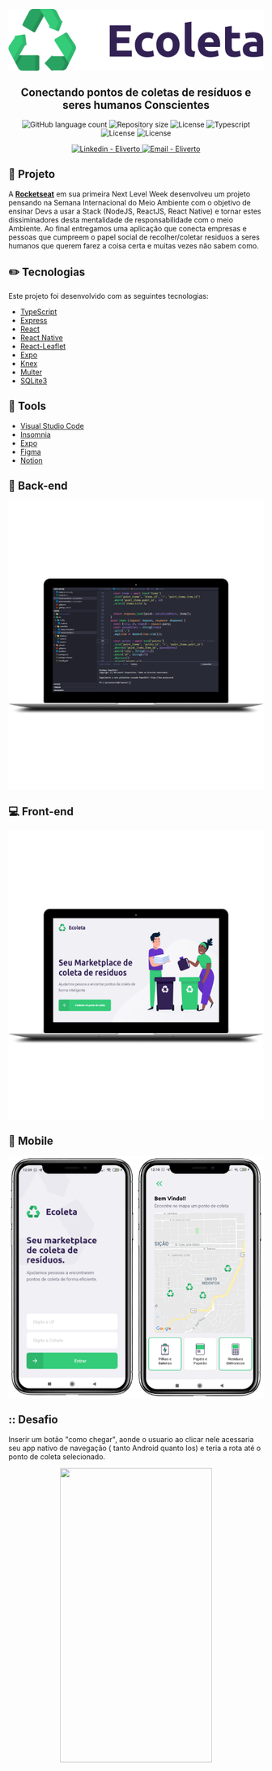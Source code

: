 <p align="center">
<img src="https://github.com/schontz0310/nlw01/blob/master/readme/logo.png" align="center">
</p>
<h2 align="center">
Conectando pontos de coletas de resíduos e seres humanos Conscientes
</h2>
<p align="center">
  <img alt="GitHub language count" src="https://img.shields.io/github/languages/count/schontz0310/nlw01?style=plastic">

  <img alt="Repository size" src="https://img.shields.io/github/repo-size/schontz0310/nlw01">

  <img alt="License" src="https://img.shields.io/github/license/schontz0310/nlw01">
  
  <img alt="Typescript" src="https://badges.frapsoft.com/typescript/code/typescript.png?v=101">
  
  <img alt="License" src="https://img.shields.io/badge/web-react-blue">
  
  <img alt="License" src="https://img.shields.io/badge/mobile-react%20native-blueviolet">
    
</p>

<p align="center">

  <a href="https://www.linkedin.com/in/eliverto-schontz-moraes/" target="_blank" >
    <img alt="Linkedin - Eliverto" src="https://img.shields.io/badge/Linkedin--%23F8952D?style=social&logo=linkedin">
  </a>
  
  <a href="mailto:schontz0310@gmail.com" target="_blank" >
    <img alt="Email - Eliverto" src="https://img.shields.io/badge/Email--%23F8952D?style=social&logo=gmail">
  </a>
  
  
  ## :file_folder: Projeto
  
A  **[Rocketseat][rocketseat_site]** em sua primeira Next Level Week desenvolveu um projeto pensando na Semana Internacional do Meio Ambiente com o objetivo de ensinar Devs a usar a Stack (NodeJS, ReactJS, React Native) e tornar estes dissiminadores desta mentalidade de responsabilidade com o meio Ambiente. Ao final entregamos uma aplicação que conecta empresas e pessoas que cumpreem o papel social de recolher/coletar residuos a seres humanos que querem farez a coisa certa e muitas vezes não sabem como.
  
## :pencil2:  Tecnologias
  
 Este projeto foi desenvolvido com as seguintes tecnologias:

- [TypeScript](https://github.com/Microsoft/TypeScript)
- [Express](https://github.com/expressjs/express)
- [React](https://github.com/facebook/react)
- [React Native](https://github.com/facebook/react-native)
- [React-Leaflet](https://github.com/PaulLeCam/react-leaflet)
- [Expo](https://github.com/expo/expo)
- [Knex](http://knexjs.org/)
- [Multer](https://www.npmjs.com/package/multer)
- [SQLite3](https://www.sqlite.org/index.html)

## :paperclip: Tools
- [Visual Studio Code](https://code.visualstudio.com)
- [Insomnia](https://insomnia.rest)
- [Expo](https://expo.io/)
- [Figma](https://www.figma.com/)
- [Notion](https://www.notion.so/)
  
## :office: Back-end
<p align="center">
<img src="https://github.com/schontz0310/nlw01/blob/master/readme/telaweb1.png"  align="center">
</p>

## :computer: Front-end
<p align="center">
<img src="https://github.com/schontz0310/nlw01/blob/master/readme/telaweb2.png" align="center">
</p>

## :iphone: Mobile
<p align="center">
<img src="https://github.com/schontz0310/nlw01/blob/master/readme/app3.png" align="center">
</p>


## :: Desafio

Inserir um botão "como chegar", aonde o usuario ao clicar nele acessaria seu app nativo de navegação ( tanto Android quanto Ios) e teria a rota até o ponto de coleta selecionado.

<p align="center">
<img src="https://github.com/schontz0310/nlw01/blob/master/readme/nlw01Maps.gif" width="300" height="580" align="center">
</p>




[rocketseat_site]: https://rocketseat.com.br/
